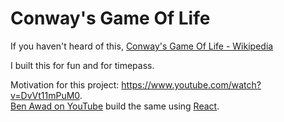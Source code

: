 # Conway's Game Of Life

If you haven't heard of this, [Conway's Game Of Life - Wikipedia](https://en.wikipedia.org/wiki/Conway%27s_Game_of_Life)


I built this for fun and for timepass.

Motivation for this project: https://www.youtube.com/watch?v=DvVt11mPuM0.   
[Ben Awad on YouTube](https://www.youtube.com/user/99baddawg) build the same using [React](reactjs.org).